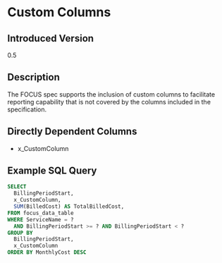 # Custom Columns

## Introduced Version

0.5

## Description

The FOCUS spec supports the inclusion of custom columns to facilitate reporting capability that is not covered by the columns included in the specification.

## Directly Dependent Columns

* x_CustomColumn

## Example SQL Query

```sql
SELECT
  BillingPeriodStart,
  x_CustomColumn,
  SUM(BilledCost) AS TotalBilledCost,
FROM focus_data_table
WHERE ServiceName = ?
  AND BillingPeriodStart >= ? AND BillingPeriodStart < ?
GROUP BY
  BillingPeriodStart,
  x_CustomColumn
ORDER BY MonthlyCost DESC
```
